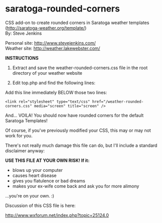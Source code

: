# saratoga-rounded-corners
CSS add-on to create rounded corners in Saratoga weather templates (http://saratoga-weather.org/template/)  
By: Steve Jenkins

Personal site: http://www.stevejenkins.com/  
Weather site: http://weather.lakewebster.com/

**INSTRUCTIONS**

1) Extract and save the weather-rounded-corners.css file in the root directory of your weather website

2) Edit top.php and find the following lines:

    <link rel="stylesheet" type="text/css" href="<?php echo $SITE['CSSscreen']; ?>" media="screen" title="screen" />
    <link rel="stylesheet" type="text/css" href="<?php echo $SITE['CSSprint']; ?>" media="print" />

Add this line immediately BELOW those two lines:

    <link rel="stylesheet" type="text/css" href="/weather-rounded-corners.css" media="screen" title="screen" />

And... VOILA! You should now have rounded corners for the default Saratoga Templates!

Of course, if you've previously modified your CSS, this may or may not work for you.

There's not really much damage this file can do, but I'll include a standard disclaimer anyway:

**USE THIS FILE AT YOUR OWN RISK! If it:**

- blows up your computer
- causes heart disease
- gives you flatulence or bad dreams
- makes your ex-wife come back and ask you for more alimony

...you're on your own. :)

Discussion of this CSS file is here:

http://www.wxforum.net/index.php?topic=25124.0

